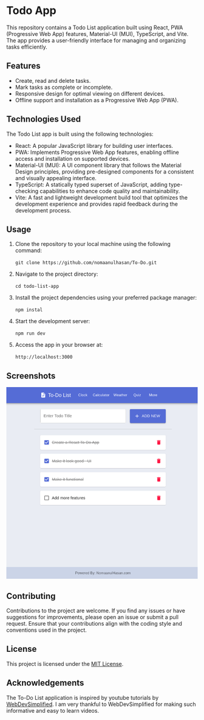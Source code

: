 # Todo App

This repository contains a Todo List application built using React, PWA (Progressive Web App) features, Material-UI (MUI), TypeScript, and Vite. The app provides a user-friendly interface for managing and organizing tasks efficiently.

## Features

- Create, read and delete tasks.
- Mark tasks as complete or incomplete.
- Responsive design for optimal viewing on different devices.
- Offline support and installation as a Progressive Web App (PWA).

## Technologies Used

The Todo List app is built using the following technologies:

- React: A popular JavaScript library for building user interfaces.
- PWA: Implements Progressive Web App features, enabling offline access and installation on supported devices.
- Material-UI (MUI): A UI component library that follows the Material Design principles, providing pre-designed components for a consistent and visually appealing interface.
- TypeScript: A statically typed superset of JavaScript, adding type-checking capabilities to enhance code quality and maintainability.
- Vite: A fast and lightweight development build tool that optimizes the development experience and provides rapid feedback during the development process.

## Usage

1. Clone the repository to your local machine using the following command:

    ```git clone https://github.com/nomaanulhasan/To-Do.git```

3. Navigate to the project directory:

    ```cd todo-list-app```

4. Install the project dependencies using your preferred package manager:

    ```npm instal```

5. Start the development server:

    ```npm run dev```

6. Access the app in your browser at:

    `http://localhost:3000`

## Screenshots

![Todo List App](/screenshots/todo_list.png)

## Contributing

Contributions to the project are welcome. If you find any issues or have suggestions for improvements, please open an issue or submit a pull request. Ensure that your contributions align with the coding style and conventions used in the project.

## License

This project is licensed under the [MIT License](LICENSE).

## Acknowledgements

The To-Do List application is inspired by youtube tutorials by [WebDevSimplified](https://www.youtube.com/@WebDevSimplified). I am very thankful to WebDevSimplified for making such informative and easy to learn videos.

